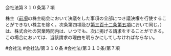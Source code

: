 会社法第３１０条第７項

株主（[前項](会社法＿＿＿＿第３１０条第６項)の株主総会において決議をした事項の全部につき議決権を行使することができない株主を除く。次条第四項及び[第三百十二条第五項](会社法＿＿＿＿第３１２条第５項)において同じ。）は、株式会社の営業時間内は、いつでも、次に掲げる請求をすることができる。この場合においては、当該請求の理由を明らかにしてしなければならない。

#会社法
#会社法/第３１０条
#会社法/第３１０条/第７項
